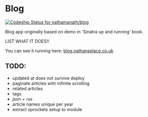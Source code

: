 # Blog

[ ![Codeship Status for
nathamanath/blog](https://codeship.com/projects/c49b9770-e967-0132-ac15-7e47788fdd48/status?branch=master)](https://codeship.com/projects/82950)

Blog app originally based on demo in 'Sinatra up and running' book.

LIST WHAT IT DOES!!

You can see it running here: [blog.nathansplace.co.uk](http://blog.nathansplace.co.uk)

## TODO:

* updated at does not survive deploy
* paginate articles with infinite scrolling
* related articles
* tags
* json + rss
* article names unique per year
* extract sprockets setup to module

